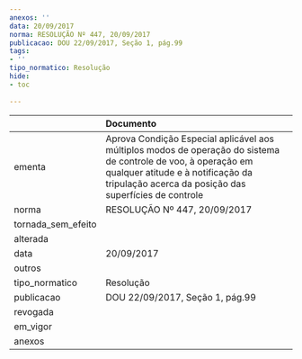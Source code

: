 ```yaml
---
anexos: ''
data: 20/09/2017
norma: RESOLUÇÃO Nº 447, 20/09/2017
publicacao: DOU 22/09/2017, Seção 1, pág.99
tags:
- ''
tipo_normatico: Resolução
hide: 
- toc 
 
---
```


|                    | Documento                                                                                                                                                                                                    |
|:-------------------|:-------------------------------------------------------------------------------------------------------------------------------------------------------------------------------------------------------------|
| ementa             | Aprova Condição Especial aplicável aos múltiplos modos de operação do sistema de controle de voo, à operação em qualquer atitude e à notificação da tripulação acerca da posição das superfícies de controle |
| norma              | RESOLUÇÃO Nº 447, 20/09/2017                                                                                                                                                                                 |
| tornada_sem_efeito |                                                                                                                                                                                                              |
| alterada           |                                                                                                                                                                                                              |
| data               | 20/09/2017                                                                                                                                                                                                   |
| outros             |                                                                                                                                                                                                              |
| tipo_normatico     | Resolução                                                                                                                                                                                                    |
| publicacao         | DOU 22/09/2017, Seção 1, pág.99                                                                                                                                                                              |
| revogada           |                                                                                                                                                                                                              |
| em_vigor           |                                                                                                                                                                                                              |
| anexos             |                                                                                                                                                                                                              |